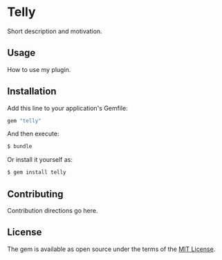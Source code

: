 # Telly
Short description and motivation.

## Usage
How to use my plugin.

## Installation
Add this line to your application's Gemfile:

```ruby
gem "telly"
```

And then execute:
```bash
$ bundle
```

Or install it yourself as:
```bash
$ gem install telly
```

## Contributing
Contribution directions go here.

## License
The gem is available as open source under the terms of the [MIT License](https://opensource.org/licenses/MIT).
